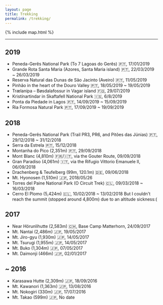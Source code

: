 ```yaml
---
layout: page
title: Trekking
permalink: /trekking/
---
```


{% include map.html %}

---

## 2019
- Peneda-Gerês National Park (To 7 Lagoas do Gerês) 🇵🇹, 17/01/2019
- Grande Rota Santa Maria (Azores, Santa Maria island) 🇵🇹, 22/03/2019 ~ 26/03/2019
- Reserva Natural das Dunas de São Jacinto (Aveiro) 🇵🇹, 11/05/2019
- Pinhão in the heart of the Douro Valley 🇵🇹, 18/05/2019 ~ 19/05/2019
- Trælanípa – Bøsdalafossur in Vagar island 🇫🇴, 29/07/2019
- Kristínartindar in Skaftafell National Park 🇮🇸, 6/8/2019
- Ponta da Piedade in Lagos 🇵🇹, 14/09/2019 ~ 15/09/2019
- Ria Formosa Natural Park 🇵🇹, 17/09/2019 ~ 19/09/2019

## 2018

- Peneda-Gerês National Park (Trail PR3, PR6, and Pitões das Júnias) 🇵🇹, 29/12/2018 ~ 31/12/2018
- Serra da Estrela 🇵🇹, 15/12/2018
- Montanha do Pico (2,351m) 🇵🇹, 29/09/2018
- Mont Blanc (4,810m) 🇫🇷/🇮🇹, via the Gouter Route, 09/09/2018
- Gran Paradiso (4,061m) 🇮🇹, via the Rifugio Vittorio Emanuele II, 06/09/2018
- Drachenberg & Teufelberg (99m, 120.1m) 🇩🇪, 09/06/2018
- Mt. Hyonosen (1,510m) 🇯🇵, 2018/05/26
- Torres del Paine National Park (O Circuit Trek) 🇨🇱, 09/03/2018 ~ 16/03/2018
- Cerro El Plomo (5,424m) 🇨🇱, 10/02/2018 ~ 13/02/2018
  But I couldn't reach the summit (stopped around 4,800m) due to an altitude sickness:(

## 2017

- Near Hörunlihutte (2,583m) 🇨🇭, Base Camp Matterhorn, 24/09/2017
- Mt. Nantai (2,486m) 🇯🇵, 19/05/2017
- Mt. Jiro-gyu (1,930m) 🇯🇵, 14/05/2017
- Mt. Tsurugi (1,955m) 🇯🇵, 14/05/2017
- Mt. Buko (1,304m) 🇯🇵, 07/05/2017
- Mt. Daimonji (466m) 🇯🇵, 02/01/2017

## ~ 2016

- Karasawa Hutte (2,309m) 🇯🇵, 18/09/2016
- Mt. Kawanori (1,363m) 🇯🇵, 13/08/2016
- Mt. Nokogiri (330m) 🇯🇵, 17/07/2016
- Mt. Takao (599m) 🇯🇵, No date
